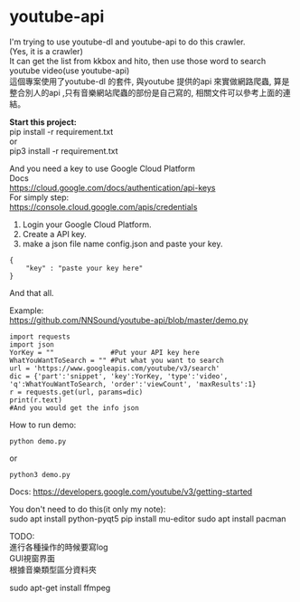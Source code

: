 # youtube-api  

I'm trying to use youtube-dl and youtube-api to do this crawler.  
(Yes, it is a crawler)  
It can get the list from kkbox and hito, then use those word to search youtube video(use youtube-api)  
這個專案使用了youtube-dl 的套件, 與youtube 提供的api 來實做網路爬蟲, 算是整合別人的api ,只有音樂網站爬蟲的部份是自己寫的, 相關文件可以參考上面的連結。  

**Start this project:**  
pip install -r requirement.txt  
or  
pip3 install -r requirement.txt  

And you need a key to use Google Cloud Platform  
Docs  
https://cloud.google.com/docs/authentication/api-keys  
For simply step:  
https://console.cloud.google.com/apis/credentials  

1. Login your Google Cloud Platform.
2. Create a API key.
3. make a json file name config.json and paste your key.  
```
{
    "key" : "paste your key here"
}
```
And that all.  

Example:  
https://github.com/NNSound/youtube-api/blob/master/demo.py
```
import requests
import json
YorKey = ""              #Put your API key here
WhatYouWantToSearch = "" #Put what you want to search
url = 'https://www.googleapis.com/youtube/v3/search'
dic = {'part':'snippet', 'key':YorKey, 'type':'video', 'q':WhatYouWantToSearch, 'order':'viewCount', 'maxResults':1}
r = requests.get(url, params=dic)
print(r.text)
#And you would get the info json
```
How to run demo:  
```
python demo.py
```
or  
```
python3 demo.py
```

Docs:
https://developers.google.com/youtube/v3/getting-started


You don't need to do this(it only my note):  
sudo apt install python-pyqt5
pip install mu-editor
sudo apt install pacman  

TODO:  
進行各種操作的時候要寫log  
GUI視窗界面  
根據音樂類型區分資料夾  

sudo apt-get install ffmpeg